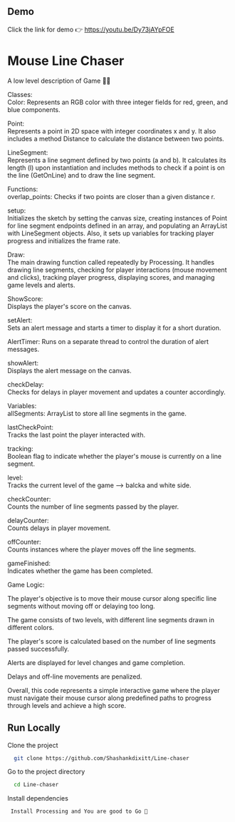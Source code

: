 
## Demo

Click the link for demo 👉 
https://youtu.be/Dy73jAYpFOE

# Mouse Line Chaser

A low level description of Game 🧑‍💻

Classes:            
Color: Represents an RGB color with three integer fields for red, green, and blue components.

Point:              
Represents a point in 2D space with integer coordinates x and y. It also includes a method Distance to calculate the distance between two points.

LineSegment:      
Represents a line segment defined by two points (a and b). It calculates its length (l) upon instantiation and includes methods to check if a point is on the line (GetOnLine) and to draw the line segment.

Functions:        
overlap_points: Checks if two points are closer than a given distance r.

setup:                 
Initializes the sketch by setting the canvas size, creating instances of Point for line segment endpoints defined in an array, and populating an ArrayList with LineSegment objects. Also, it sets up variables for tracking player progress and initializes the frame rate.

Draw:     
The main drawing function called repeatedly by Processing. It handles drawing line segments, checking for player interactions (mouse movement and clicks), tracking player progress, displaying scores, and managing game levels and alerts.

ShowScore:      
Displays the player's score on the canvas.

setAlert:      
Sets an alert message and starts a timer to display it for a short duration.

AlertTimer: 
Runs on a separate thread to control the duration of alert messages.

showAlert:        
Displays the alert message on the canvas.

checkDelay:         
Checks for delays in player movement and updates a counter accordingly.

Variables:        
allSegments: ArrayList to store all line segments in the game.

lastCheckPoint:       
Tracks the last point the player interacted with.

tracking:    
Boolean flag to indicate whether the player's mouse is currently on a line segment.

level:          
Tracks the current level of the game --> balcka and white side.

checkCounter:           
Counts the number of line segments passed by the player.

delayCounter:      
Counts delays in player movement.

offCounter:        
Counts instances where the player moves off the line segments.

gameFinished:       
Indicates whether the game has been completed.

Game Logic:   

  
The player's objective is to move their mouse cursor along specific line segments without moving off or delaying too long.

The game consists of two levels, with different line segments drawn in different colors.

The player's score is calculated based on the number of line segments passed successfully.

Alerts are displayed for level changes and game completion.

Delays and off-line movements are penalized.

Overall, this code represents a simple interactive game where the player must navigate their mouse cursor along predefined paths to progress through levels and achieve a high score.
## Run Locally

Clone the project

```bash
  git clone https://github.com/Shashankdixitt/Line-chaser
```

Go to the project directory

```bash
  cd Line-chaser
```

Install dependencies

```bash
 Install Processing and You are good to Go 🚀
```



